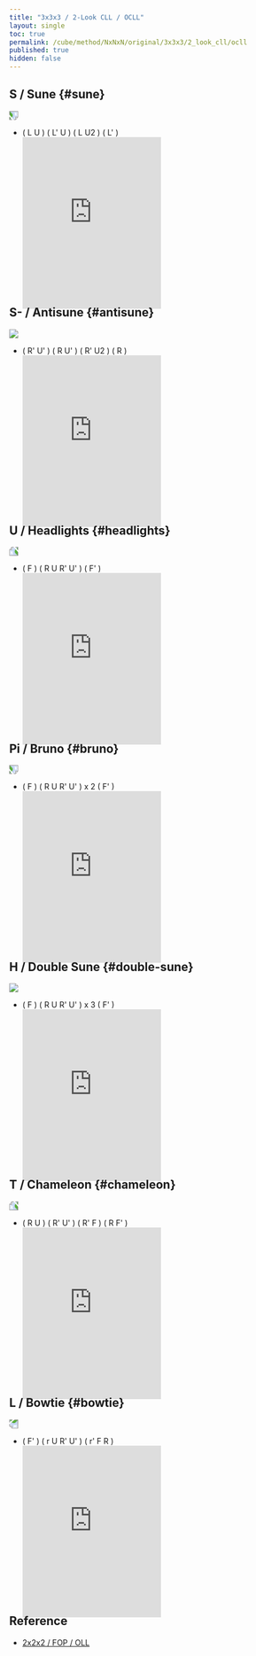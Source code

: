 ```yaml
---
title: "3x3x3 / 2-Look CLL / OCLL"
layout: single
toc: true
permalink: /cube/method/NxNxN/original/3x3x3/2_look_cll/ocll
published: true
hidden: false
---
```


<head>
  <base target="_blank">
  <style>
    .iframe-wrapper {
      overflow      : hidden;
      margin-bottom : -35px;
    }
    iframe {
      width         : 250px;
      height        : 330px;
      margin-top    : -20px;
      border        : none;
    }
    img {
      max-width:100px;
    }
  </style>
</head>



## S / Sune {#sune}

<a href="https://logiqx.github.io/cubing-algs/html/2lcll.html#case-S">
  <img src="https://www.speedsolving.com/wiki/images/d/db/CxLL_aS_U.jpg" style="transform:rotate(90deg)">
</a>

- ( L U ) ( L' U ) ( L U2 ) ( L' )
  <div class="iframe-wrapper">
    <iframe
      scrolling="no"
      src="https://ruwix.com/widget/3d/?alg=L%20U%20L'%20U%20L%20U2%20L'&colored=u/cm&solved=U-&hover=9&speed=500&flags=canvas"
    ></iframe>
  </div>



## S- / Antisune {#antisune}

<a href="https://logiqx.github.io/cubing-algs/html/2lcll.html#case-AS">
  <img src="https://www.speedsolving.com/wiki/images/c/c7/CxLL_S_U.jpg">
</a>

- ( R' U' ) ( R U' ) ( R' U2 ) ( R )
  <div class="iframe-wrapper">
    <iframe
      scrolling="no"
      src="https://ruwix.com/widget/3d/?alg=R'%20U'%20R%20U'%20R'%20U2'%20R&colored=u/cm&solved=U-&hover=9&speed=500&flags=canvas"
    ></iframe>
  </div>



## U / Headlights {#headlights}

<a href="https://logiqx.github.io/cubing-algs/html/2lcll.html#case-U">
  <img src="https://www.speedsolving.com/wiki/images/d/d8/CxLL_U_U.jpg" style="transform:rotate(-90deg)">
</a>

- ( F ) ( R U R' U' ) ( F' )
  <div class="iframe-wrapper">
    <iframe
      scrolling="no"
      src="https://ruwix.com/widget/3d/?alg=F%20R%20U%20R'%20U'%20F'&colored=u/cm&solved=U-&hover=9&speed=500&flags=canvas"
    ></iframe>
  </div>



## Pi / Bruno {#bruno}

<a href="https://logiqx.github.io/cubing-algs/html/2lcll.html#case-Pi">
  <img src="https://www.speedsolving.com/wiki/images/e/ec/CxLL_Pi_U_imp.jpg" style="transform:rotate(90deg)">
</a>

- ( F ) ( R U R' U' ) x 2 ( F' )
  <div class="iframe-wrapper">
    <iframe
      scrolling="no"
      src="https://ruwix.com/widget/3d/?alg=F%20R%20U%20R'%20U'%20R%20U%20R'%20U'%20F'&colored=u/cm&solved=U-&hover=9&speed=500&flags=canvas"
    ></iframe>
  </div>



## H / Double Sune {#double-sune}

<a href="https://logiqx.github.io/cubing-algs/html/2lcll.html#case-H">
  <img src="https://www.speedsolving.com/wiki/images/6/68/CxLL_H_U.jpg">
</a>

- ( F ) ( R U R' U' ) x 3 ( F' )
  <div class="iframe-wrapper">
    <iframe
      scrolling="no"
      src="https://ruwix.com/widget/3d/?alg=F%20R%20U%20R'%20U'%20R%20U%20R'%20U'%20R%20U%20R'%20U'%20F'&colored=u/cm&solved=U-&hover=9&speed=500&flags=canvas"
    ></iframe>
  </div>



## T / Chameleon {#chameleon}

<a href="https://logiqx.github.io/cubing-algs/html/2lcll.html#case-T">
  <img src="https://www.speedsolving.com/wiki/images/4/45/CxLL_T_U.jpg" style="transform:rotate(-90deg)">
</a>

- ( R U ) ( R' U' ) ( R' F ) ( R F' )
  <div class="iframe-wrapper">
    <iframe
      scrolling="no"
      src="https://ruwix.com/widget/3d/?alg=R%20U%20R'%20U'%20R'%20F%20R%20F'&colored=u/cm&solved=U-&hover=9&speed=500&flags=canvas"
    ></iframe>
  </div>



## L / Bowtie {#bowtie}

<a href="https://logiqx.github.io/cubing-algs/html/2lcll.html#case-L">
  <img src="https://www.speedsolving.com/wiki/images/f/f8/CxLL_L_U.jpg" style="transform:rotate(180deg)">
</a>

- ( F' ) ( r U R' U' ) ( r' F R )
  <div class="iframe-wrapper">
    <iframe
      scrolling="no"
      src="https://ruwix.com/widget/3d/?alg=F'%20r%20U%20R'%20U'%20r'%20F%20R&colored=u/cm&solved=U-&hover=9&speed=500&flags=canvas"
    ></iframe>
  </div>



## Reference

- [2x2x2 / FOP / OLL](/cube/method/NxNxN/original/2x2x2/fop/oll)

